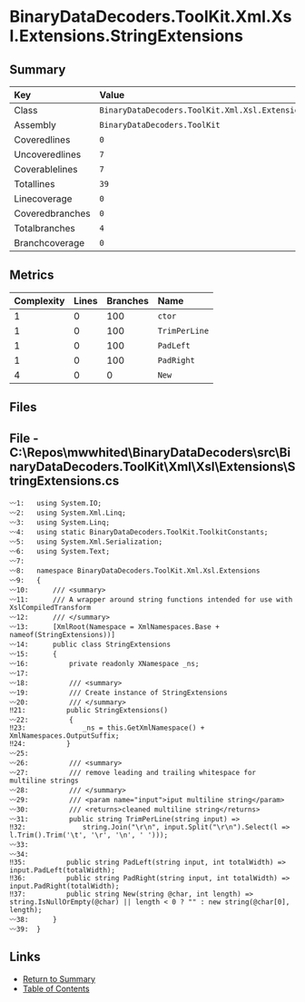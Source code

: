 ﻿# BinaryDataDecoders.ToolKit.Xml.Xsl.Extensions.StringExtensions

## Summary

| Key             | Value                                                            |
| :-------------- | :--------------------------------------------------------------- |
| Class           | `BinaryDataDecoders.ToolKit.Xml.Xsl.Extensions.StringExtensions` |
| Assembly        | `BinaryDataDecoders.ToolKit`                                     |
| Coveredlines    | `0`                                                              |
| Uncoveredlines  | `7`                                                              |
| Coverablelines  | `7`                                                              |
| Totallines      | `39`                                                             |
| Linecoverage    | `0`                                                              |
| Coveredbranches | `0`                                                              |
| Totalbranches   | `4`                                                              |
| Branchcoverage  | `0`                                                              |

## Metrics

| Complexity | Lines | Branches | Name          |
| :--------- | :---- | :------- | :------------ |
| 1          | 0     | 100      | `ctor`        |
| 1          | 0     | 100      | `TrimPerLine` |
| 1          | 0     | 100      | `PadLeft`     |
| 1          | 0     | 100      | `PadRight`    |
| 4          | 0     | 0        | `New`         |

## Files

## File - C:\Repos\mwwhited\BinaryDataDecoders\src\BinaryDataDecoders.ToolKit\Xml\Xsl\Extensions\StringExtensions.cs

```CSharp
〰1:   using System.IO;
〰2:   using System.Xml.Linq;
〰3:   using System.Linq;
〰4:   using static BinaryDataDecoders.ToolKit.ToolkitConstants;
〰5:   using System.Xml.Serialization;
〰6:   using System.Text;
〰7:   
〰8:   namespace BinaryDataDecoders.ToolKit.Xml.Xsl.Extensions
〰9:   {
〰10:      /// <summary>
〰11:      /// A wrapper around string functions intended for use with XslCompiledTransform
〰12:      /// </summary>
〰13:      [XmlRoot(Namespace = XmlNamespaces.Base + nameof(StringExtensions))]
〰14:      public class StringExtensions
〰15:      {
〰16:          private readonly XNamespace _ns;
〰17:  
〰18:          /// <summary>
〰19:          /// Create instance of StringExtensions
〰20:          /// </summary>
‼21:          public StringExtensions()
〰22:          {
‼23:              _ns = this.GetXmlNamespace() + XmlNamespaces.OutputSuffix;
‼24:          }
〰25:  
〰26:          /// <summary>
〰27:          /// remove leading and trailing whitespace for multiline strings
〰28:          /// </summary>
〰29:          /// <param name="input">iput multiline string</param>
〰30:          /// <returns>cleaned multiline string</returns>
〰31:          public string TrimPerLine(string input) =>
‼32:              string.Join("\r\n", input.Split("\r\n").Select(l => l.Trim().Trim('\t', '\r', '\n', ' ')));
〰33:  
〰34:  
‼35:          public string PadLeft(string input, int totalWidth) => input.PadLeft(totalWidth);
‼36:          public string PadRight(string input, int totalWidth) => input.PadRight(totalWidth);
‼37:          public string New(string @char, int length) => string.IsNullOrEmpty(@char) || length < 0 ? "" : new string(@char[0], length);
〰38:      }
〰39:  }
```

## Links

* [Return to Summary](Summary.md)
* [Table of Contents](../TOC.md)

